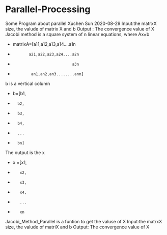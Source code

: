 # Parallel-Processing
Some Program about parallel
Xuchen Sun 2020-08-29
Input:the matrxX size, the valude of  matrix X and b
Output : The convergence value of X 
 Jacobi method is a square system of n linear equations, where Ax=b
*   matrixA=[a11,a12,a13,a14....a1n
*            a21,a22,a23,a24....a2n
*                               a3n
*             an1,an2,an3........ann]
b is a vertical column
*    b=[b1,
*	    b2,
*		b3,
*		b4,
*		...
*		bn]
The output is the x
*    x =[x1,
*	     x2,
*		 x3,
*		 x4,
*		 ...
*		 xn
Jacobi_Method_Parallel is a funtion to get the valuse of X
Input:the matrxX size, the valude of  matriX  and  b
Output: The convergence value of X 

